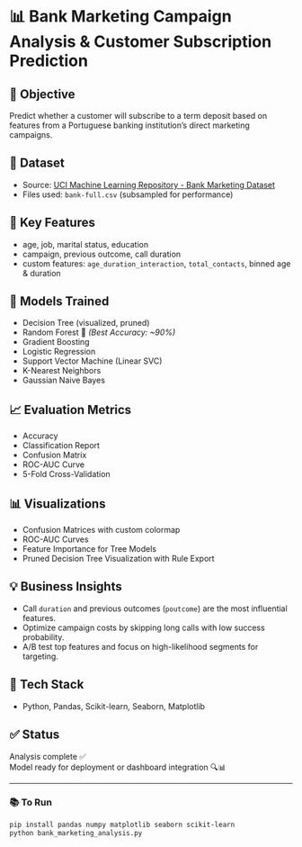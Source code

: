 # 📊 Bank Marketing Campaign Analysis & Customer Subscription Prediction

## 📌 Objective
Predict whether a customer will subscribe to a term deposit based on features from a Portuguese banking institution’s direct marketing campaigns.

## 📁 Dataset
- Source: [UCI Machine Learning Repository - Bank Marketing Dataset](https://archive.ics.uci.edu/ml/datasets/bank+marketing)
- Files used: `bank-full.csv` (subsampled for performance)

## 🔧 Key Features
- age, job, marital status, education
- campaign, previous outcome, call duration
- custom features: `age_duration_interaction`, `total_contacts`, binned age & duration

## 🧪 Models Trained
- Decision Tree (visualized, pruned)
- Random Forest 🌟 *(Best Accuracy: ~90%)*
- Gradient Boosting
- Logistic Regression
- Support Vector Machine (Linear SVC)
- K-Nearest Neighbors
- Gaussian Naive Bayes

## 📈 Evaluation Metrics
- Accuracy
- Classification Report
- Confusion Matrix
- ROC-AUC Curve
- 5-Fold Cross-Validation

## 📊 Visualizations
- Confusion Matrices with custom colormap
- ROC-AUC Curves
- Feature Importance for Tree Models
- Pruned Decision Tree Visualization with Rule Export

## 💡 Business Insights
- Call `duration` and previous outcomes (`poutcome`) are the most influential features.
- Optimize campaign costs by skipping long calls with low success probability.
- A/B test top features and focus on high-likelihood segments for targeting.

## 📎 Tech Stack
- Python, Pandas, Scikit-learn, Seaborn, Matplotlib

## ✅ Status
Analysis complete ✅  
Model ready for deployment or dashboard integration 🔍📊

---

### 📚 To Run
```bash
pip install pandas numpy matplotlib seaborn scikit-learn
python bank_marketing_analysis.py
